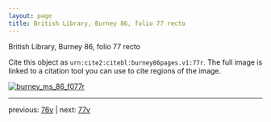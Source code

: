 ```yaml
---
layout: page
title: British Library, Burney 86, folio 77 recto
---
```


British Library, Burney 86, folio 77 recto

Cite this object as `urn:cite2:citebl:burney86pages.v1:77r`.  The full image is linked to a citation tool you can use to cite regions of the image.

[![burney_ms_86_f077r](http://www.homermultitext.org/iipsrv?IIIF=/project/homer/pyramidal/deepzoom/citebl/burney86imgs/v1/burney_ms_86_f077r.tif/full/800,/0/default.jpg)](http://www.homermultitext.org/ict2/?urn=urn:cite2:citebl:burney86imgs.v1:burney_ms_86_f077r) 

---

previous:  [76v](../76v/) | next: [77v](../77v/)